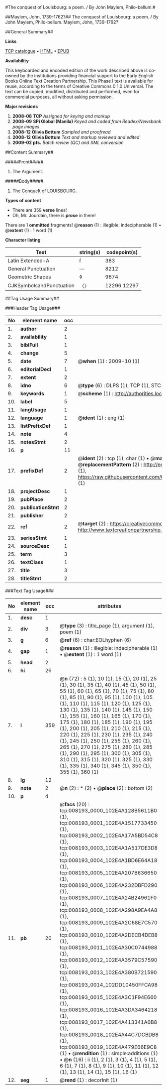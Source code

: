 #The conquest of Louisbourg: a poem. / By John Maylem, Philo-bellum.#

##Maylem, John, 1739-1762?##
The conquest of Louisbourg: a poem. / By John Maylem, Philo-bellum.
Maylem, John, 1739-1762?

##General Summary##

**Links**

[TCP catalogue](http://www.ota.ox.ac.uk/tcp/)  • 
[HTML](http://tei.it.ox.ac.uk/tcp/Texts-HTML/free/N06/N06461.html)  • 
[EPUB](http://tei.it.ox.ac.uk/tcp/Texts-EPUB/free/N06/N06461.epub)

**Availability**

This keyboarded and encoded edition of the
	       work described above is co-owned by the institutions
	       providing financial support to the Early English Books
	       Online Text Creation Partnership. This Phase I text is
	       available for reuse, according to the terms of Creative
	       Commons 0 1.0 Universal. The text can be copied,
	       modified, distributed and performed, even for
	       commercial purposes, all without asking permission.

**Major revisions**

1. __2008-08__ __TCP__ *Assigned for keying and markup*
1. __2008-09__ __SPi Global (Manila)__ *Keyed and coded from Readex/Newsbank page images*
1. __2008-12__ __Olivia Bottum__ *Sampled and proofread*
1. __2008-12__ __Olivia Bottum__ *Text and markup reviewed and edited*
1. __2009-02__ __pfs.__ *Batch review (QC) and XML conversion*

##Content Summary##

#####Front#####

1. The Argument.

#####Body#####

1. The Conqueſt of LOUISBOURG.

**Types of content**

  * There are 359 **verse** lines!
  * Oh, Mr. Jourdain, there is **prose** in there!

There are 1 **ommitted** fragments! 
 @__reason__ (1) : illegible: indecipherable (1)  •  @__extent__ (1) : 1 word (1)

**Character listing**


|Text|string(s)|codepoint(s)|
|---|---|---|
|Latin Extended-A|ſ|383|
|General Punctuation|—|8212|
|Geometric Shapes|◊|9674|
|CJKSymbolsandPunctuation|〈〉|12296 12297|

##Tag Usage Summary##

###Header Tag Usage###

|No|element name|occ|attributes|
|---|---|---|---|
|1.|__author__|2||
|2.|__availability__|1||
|3.|__biblFull__|1||
|4.|__change__|5||
|5.|__date__|7| @__when__ (1) : 2009-10 (1)|
|6.|__editorialDecl__|1||
|7.|__extent__|2||
|8.|__idno__|6| @__type__ (6) : DLPS (1), TCP (1), STC (1), NOTIS (1), IMAGE-SET (1), EVANS-CITATION (1)|
|9.|__keywords__|1| @__scheme__ (1) : http://authorities.loc.gov/ (1)|
|10.|__label__|5||
|11.|__langUsage__|1||
|12.|__language__|1| @__ident__ (1) : eng (1)|
|13.|__listPrefixDef__|1||
|14.|__note__|4||
|15.|__notesStmt__|2||
|16.|__p__|11||
|17.|__prefixDef__|2| @__ident__ (2) : tcp (1), char (1)  •  @__matchPattern__ (2) : ([0-9\-]+):([0-9IVX]+) (1), (.+) (1)  •  @__replacementPattern__ (2) : http://eebo.chadwyck.com/downloadtiff?vid=$1&page=$2 (1), https://raw.githubusercontent.com/textcreationpartnership/Texts/master/tcpchars.xml#$1 (1)|
|18.|__projectDesc__|1||
|19.|__pubPlace__|2||
|20.|__publicationStmt__|2||
|21.|__publisher__|2||
|22.|__ref__|2| @__target__ (2) : https://creativecommons.org/publicdomain/zero/1.0/ (1), http://www.textcreationpartnership.org/docs/. (1)|
|23.|__seriesStmt__|1||
|24.|__sourceDesc__|1||
|25.|__term__|3||
|26.|__textClass__|1||
|27.|__title__|3||
|28.|__titleStmt__|2||


###Text Tag Usage###

|No|element name|occ|attributes|
|---|---|---|---|
|1.|__desc__|1||
|2.|__div__|3| @__type__ (3) : title_page (1), argument (1), poem (1)|
|3.|__g__|6| @__ref__ (6) : char:EOLhyphen (6)|
|4.|__gap__|1| @__reason__ (1) : illegible: indecipherable (1)  •  @__extent__ (1) : 1 word (1)|
|5.|__head__|2||
|6.|__hi__|26||
|7.|__l__|359| @__n__ (72) : 5 (1), 10 (1), 15 (1), 20 (1), 25 (1), 30 (1), 35 (1), 40 (1), 45 (1), 50 (1), 55 (1), 60 (1), 65 (1), 70 (1), 75 (1), 80 (1), 85 (1), 90 (1), 95 (1), 100 (1), 105 (1), 110 (1), 115 (1), 120 (1), 125 (1), 130 (1), 135 (1), 140 (1), 145 (1), 150 (1), 155 (1), 160 (1), 165 (1), 170 (1), 175 (1), 180 (1), 185 (1), 190 (1), 195 (1), 200 (1), 205 (1), 210 (1), 215 (1), 220 (1), 225 (1), 230 (1), 235 (1), 240 (1), 245 (1), 250 (1), 255 (1), 260 (1), 265 (1), 270 (1), 275 (1), 280 (1), 285 (1), 290 (1), 295 (1), 300 (1), 305 (1), 310 (1), 315 (1), 320 (1), 325 (1), 330 (1), 335 (1), 340 (1), 345 (1), 350 (1), 355 (1), 360 (1)|
|8.|__lg__|12||
|9.|__note__|2| @__n__ (2) : * (2)  •  @__place__ (2) : bottom (2)|
|10.|__p__|4||
|11.|__pb__|20| @__facs__ (20) : tcp:008193_0000_102E4A128B5611B0 (1), tcp:008193_0001_102E4A1517733450 (1), tcp:008193_0002_102E4A17A5BD54C8 (1), tcp:008193_0003_102E4A1A517DE3D8 (1), tcp:008193_0004_102E4A1BD6E64A18 (1), tcp:008193_0005_102E4A207B636650 (1), tcp:008193_0006_102E4A232DBFD290 (1), tcp:008193_0007_102E4A24B24961F0 (1), tcp:008193_0008_102E4A298A9EA4A8 (1), tcp:008193_0009_102E4A2C68E7C570 (1), tcp:008193_0010_102E4A2DECB4DEB8 (1), tcp:008193_0011_102E4A30C0744988 (1), tcp:008193_0012_102E4A3579C57590 (1), tcp:008193_0013_102E4A380B721590 (1), tcp:008193_0014_102DD10450FFCA98 (1), tcp:008193_0015_102E4A3C1F94E660 (1), tcp:008193_0016_102E4A3DA3464218 (1), tcp:008193_0017_102E4A413341A0B8 (1), tcp:008193_0018_102E4A44C7DCBDB8 (1), tcp:008193_0019_102E4A479E66E9C8 (1)  •  @__rendition__ (1) : simple:additions (1)  •  @__n__ (16) : ii (1), 2 (1), 3 (1), 4 (1), 5 (1), 6 (1), 7 (1), 8 (1), 9 (1), 10 (1), 11 (1), 12 (1), 13 (1), 14 (1), 15 (1), 16 (1)|
|12.|__seg__|1| @__rend__ (1) : decorInit (1)|
